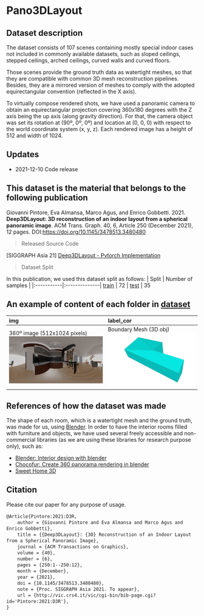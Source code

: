 # Pano3DLayout 
## Dataset description

The dataset consists of 107 scenes containing mostly special indoor cases not included in commonly available datasets, such as sloped ceilings, stepped ceilings, arched ceilings, curved walls and curved floors.

Those scenes provide the ground truth data as watertight meshes, so that they are compatible with common 3D mesh reconstruction pipelines. Besides, they are a mirrored version of meshes to comply with the adopted equirectangular convention (reflected in the X axis).

To virtually compose rendered shots, we have used a panoramic camera to obtain an equirectangular projection covering 360x180 degrees with the Z axis being the up axis (along gravity direction). For that, the camera object was set its rotation at (90º, 0º, 0º) and location at (0, 0, 0) with respect to the world coordinate system (x, y, z). Each rendered image has a height of 512 and width of 1024.

## Updates
* 2021-12-10 Code release

## This dataset is the material that belongs to the following publication

Giovanni Pintore, Eva Almansa, Marco Agus, and Enrico Gobbetti. 2021. **Deep3DLayout: 3D reconstruction of an indoor layout from a spherical panoramic image**. ACM Trans. Graph. 40, 6, Article 250 (December 2021), 12 pages. DOI:https://doi.org/10.1145/3478513.3480480

> Released Source Code

[SIGGRAPH Asia 21] [Deep3DLayout - Pytorch Implementation](https://github.com/crs4/Deep3DLayout)

> Dataset Split

In this publication, we used this dataset split as follows: 
| Split | Number of samples |
|:-----------|:--------------|
[train](https://github.com/EvaAlmansa/Pano3DLayout/blob/master/assets/split_dataset/train.txt) | 72
| [test](https://github.com/EvaAlmansa/Pano3DLayout/blob/master/assets/split_dataset/test.txt) | 35

## An example of content of each folder in [dataset](https://github.com/EvaAlmansa/Pano3DLayout/tree/master/dataset)

| img | label_cor |
|:-----------|:--------------|
360º image (512x1024 pixels) ![equi_img](/assets/figures/living_room4_1.jpg) | Boundary Mesh (3D obj) ![mesh](/assets/figures/living_room4_1_mesh.png)

## References of how the dataset was made 

The shape of each room, which is a watertight mesh and the ground truth, was made for us, using [Blender](https://www.blender.org/). In order to have the interior rooms filled with furniture and objects, we have used several freely accessible and non-commercial libraries (as we are using these libraries for research purpose only), such as:

* [Blender: Interior design with blender](https://www.blender.org/user-stories/e-interiores-next-generation-interior-design-with-blender/)
* [Chocofur: Create 360 panorama rendering in blender](https://learn.chocofur.com/create-360-panorama-rendering-in-blender)
* [Sweet Home 3D](https://www.sweethome3d.com/)

## Citation
Please cite our paper for any purpose of usage.
```
@Article{Pintore:2021:D3R,
    author = {Giovanni Pintore and Eva Almansa and Marco Agus and Enrico Gobbetti},
    title = {{Deep3DLayout}: {3D} Reconstruction of an Indoor Layout from a Spherical Panoramic Image},
    journal = {ACM Transactions on Graphics},
    volume = {40},
    number = {6},
    pages = {250:1--250:12},
    month = {December},
    year = {2021},
    doi = {10.1145/3478513.3480480},
    note = {Proc. SIGGRAPH Asia 2021. To appear},
    url = {http://vic.crs4.it/vic/cgi-bin/bib-page.cgi?id='Pintore:2021:D3R'},
}
```

